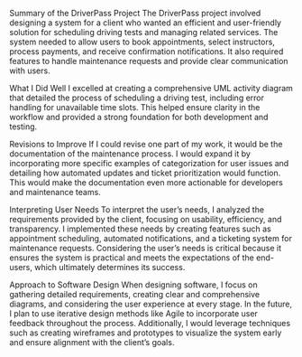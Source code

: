 Summary of the DriverPass Project
The DriverPass project involved designing a system for a client who wanted an efficient and user-friendly solution for scheduling driving tests and managing related services. The system needed to allow users to book appointments, select instructors, process payments, and receive confirmation notifications. It also required features to handle maintenance requests and provide clear communication with users.

What I Did Well
I excelled at creating a comprehensive UML activity diagram that detailed the process of scheduling a driving test, including error handling for unavailable time slots. This helped ensure clarity in the workflow and provided a strong foundation for both development and testing.

Revisions to Improve
If I could revise one part of my work, it would be the documentation of the maintenance process. I would expand it by incorporating more specific examples of categorization for user issues and detailing how automated updates and ticket prioritization would function. This would make the documentation even more actionable for developers and maintenance teams.

Interpreting User Needs
To interpret the user’s needs, I analyzed the requirements provided by the client, focusing on usability, efficiency, and transparency. I implemented these needs by creating features such as appointment scheduling, automated notifications, and a ticketing system for maintenance requests. Considering the user’s needs is critical because it ensures the system is practical and meets the expectations of the end-users, which ultimately determines its success.

Approach to Software Design
When designing software, I focus on gathering detailed requirements, creating clear and comprehensive diagrams, and considering the user experience at every stage. In the future, I plan to use iterative design methods like Agile to incorporate user feedback throughout the process. Additionally, I would leverage techniques such as creating wireframes and prototypes to visualize the system early and ensure alignment with the client’s goals.
